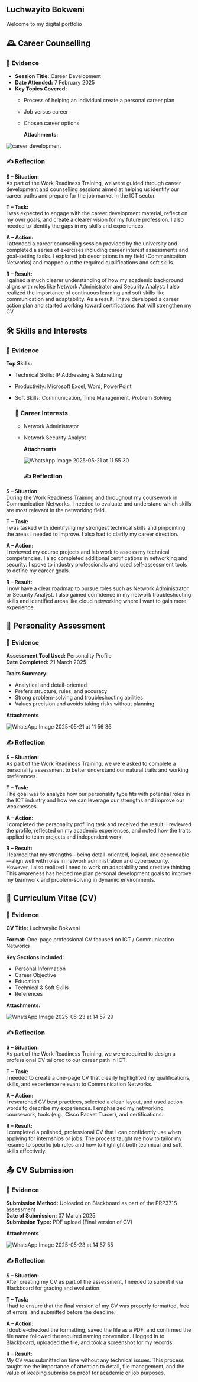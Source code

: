 ## Luchwayito Bokweni
Welcome to my digital portfolio


## 🕰️ Career Counselling

### 📖 Evidence

- **Session Title:** Career Development  
- **Date Attended:** 7 February 2025  
- **Key Topics Covered:**
  - Process of helping an individual create a personal career plan
  - Job versus career
  - Chosen career options
 
    **Attachments:**
    
 ![career development](https://github.com/user-attachments/assets/0f229541-b825-47bf-8cc1-f9486b87a0b8)

 ### ✍️ Reflection 

**S – Situation:**  
As part of the Work Readiness Training, we were guided through career development and counselling sessions aimed at helping us identify our career paths and prepare for the job market in the ICT sector.

**T – Task:**  
I was expected to engage with the career development material, reflect on my own goals, and create a clearer vision for my future profession. I also needed to identify the gaps in my skills and experiences.

**A – Action:**  
I attended a career counselling session provided by the university and completed a series of exercises including career interest assessments and goal-setting tasks. I explored job descriptions in my field (Communication Networks) and mapped out the required qualifications and soft skills. 

**R – Result:**  
I gained a much clearer understanding of how my academic background aligns with roles like Network Administrator and Security Analyst. I also realized the importance of continuous learning and soft skills like communication and adaptability. As a result, I have developed a career action plan and started working toward certifications that will strengthen my CV.

 
## 🛠️ Skills and Interests

### 📄 Evidence

**Top Skills:**
- Technical Skills: IP Addressing & Subnetting
- Productivity: Microsoft Excel, Word, PowerPoint
- Soft Skills: Communication, Time Management, Problem Solving

  ### 🧰 Career Interests
  - Network Administrator
  - Network Security Analyst
 
    **Attachments**
 
    ![WhatsApp Image 2025-05-21 at 11 55 30](https://github.com/user-attachments/assets/276b5a7c-e7da-42f5-8329-7c7dba99ef5d)


  
    ### ✍️ Reflection 

**S – Situation:**  
During the Work Readiness Training and throughout my coursework in Communication Networks, I needed to evaluate and understand which skills are most relevant in the networking field.

**T – Task:**  
I was tasked with identifying my strongest technical skills and pinpointing the areas I needed to improve. I also had to clarify my career direction.

**A – Action:**  
I reviewed my course projects and lab work to assess my technical competencies. I also completed additional certifications in networking and security. I spoke to industry professionals and used self-assessment tools to define my career goals.

**R – Result:**  
I now have a clear roadmap to pursue roles such as Network Administrator or Security Analyst. I also gained confidence in my network troubleshooting skills and identified areas like cloud networking where I want to gain more experience.

## 🧠 Personality Assessment
### 📄 Evidence
**Assessment Tool Used:** Personality Profile  
**Date Completed:** 21 March 2025  

**Traits Summary:**
- Analytical and detail-oriented
- Prefers structure, rules, and accuracy
- Strong problem-solving and troubleshooting abilities
- Values precision and avoids taking risks without planning



**Attachments**

![WhatsApp Image 2025-05-21 at 11 56 36](https://github.com/user-attachments/assets/7497021c-c9fb-4911-87a1-c6a6870b2b63)


### ✍️ Reflection

**S – Situation:**  
As part of the Work Readiness Training, we were asked to complete a personality assessment to better understand our natural traits and working preferences.

**T – Task:**  
The goal was to analyze how our personality type fits with potential roles in the ICT industry and how we can leverage our strengths and improve our weaknesses.

**A – Action:**  
I completed the personality profiling task and received the result. I reviewed the profile, reflected on my academic experiences, and noted how the traits applied to team projects and independent work.

**R – Result:**  
I learned that my strengths—being detail-oriented, logical, and dependable—align well with roles in network administration and cybersecurity. However, I also realized I need to work on adaptability and creative thinking. This awareness has helped me plan personal development goals to improve my teamwork and problem-solving in dynamic environments.

## 📄 Curriculum Vitae (CV)

### 📄 Evidence

**CV Title:** Luchwayito Bokweni

**Format:** One-page professional CV focused on ICT / Communication Networks

**Key Sections Included:**
- Personal Information
- Career Objective
- Education
- Technical & Soft Skills
- References

**Attachments:**

![WhatsApp Image 2025-05-23 at 14 57 29](https://github.com/user-attachments/assets/44ae50fd-e75e-424c-8f3d-60efc616bc39)

  
### ✍️ Reflection

**S – Situation:**  
As part of the Work Readiness Training, we were required to design a professional CV tailored to our career path in ICT.

**T – Task:**  
I needed to create a one-page CV that clearly highlighted my qualifications, skills, and experience relevant to Communication Networks.

**A – Action:**  
I researched CV best practices, selected a clean layout, and used action words to describe my experiences. I emphasized my networking coursework, tools (e.g., Cisco Packet Tracer), and certifications.

**R – Result:**  
I completed a polished, professional CV that I can confidently use when applying for internships or jobs. The process taught me how to tailor my resume to specific job roles and how to highlight both technical and soft skills effectively.

## 📤 CV Submission

### 📄 Evidence

**Submission Method:** Uploaded on Blackboard as part of the PRP371S assessment  
**Date of Submission:** 07 March 2025  
**Submission Type:** PDF upload (Final version of CV)

**Attachments**

![WhatsApp Image 2025-05-23 at 14 57 55](https://github.com/user-attachments/assets/566cca34-a912-47e6-bbce-48e1b8d4c1b3)




### ✍️ Reflection

**S – Situation:**  
After creating my CV as part of the assessment, I needed to submit it via Blackboard for grading and evaluation.

**T – Task:**  
I had to ensure that the final version of my CV was properly formatted, free of errors, and submitted before the deadline.

**A – Action:**  
I double-checked the formatting, saved the file as a PDF, and confirmed the file name followed the required naming convention. I logged in to Blackboard, uploaded the file, and took a screenshot for my records.

**R – Result:**  
My CV was submitted on time without any technical issues. This process taught me the importance of attention to detail, file management, and the value of keeping submission proof for academic or job purposes.



  


  
<!--
**222058137/222058137** is a ✨ _special_ ✨ repository because its `README.md` (this file) appears on your GitHub profile.

Here are some ideas to get you started:

- 🔭 I’m currently working on ...
- 🌱 I’m currently learning ...
- 👯 I’m looking to collaborate on ...
- 🤔 I’m looking for help with ...
- 💬 Ask me about ...
- 📫 How to reach me: ...
- 😄 Pronouns: ...
- ⚡ Fun fact: ...
-->
